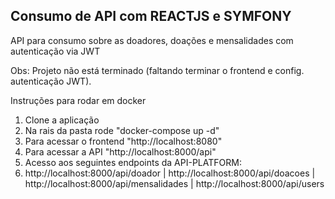 ## Consumo de API com REACTJS e SYMFONY

API para consumo sobre as doadores, doações e mensalidades com autenticação via JWT

Obs: Projeto não está terminado (faltando terminar o frontend e config. autenticação JWT).

Instruções para rodar em docker

1. Clone a aplicação
2. Na rais da pasta rode "docker-compose up -d"
3. Para acessar o frontend "http://localhost:8080"
4. Para acessar a API "http://localhost:8000/api"
5. Acesso aos seguintes endpoints da API-PLATFORM:
6. http://localhost:8000/api/doador |
   http://localhost:8000/api/doacoes | 
   http://localhost:8000/api/mensalidades |
   http://localhost:8000/api/users
